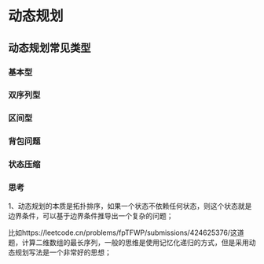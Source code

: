 # 动态规划

## 动态规划常见类型

### 基本型

### 双序列型

### 区间型

### 背包问题

### 状态压缩

### 思考
1、动态规划的本质是拓扑排序，如果一个状态不依赖任何状态，则这个状态就是边界条件，可以基于边界条件推导出一个复杂的问题；

比如https://leetcode.cn/problems/fpTFWP/submissions/424625376/这道题，计算二维数组的最长序列，一般的思维是使用记忆化递归的方式，但是采用动态规划写法是一个非常好的思想；